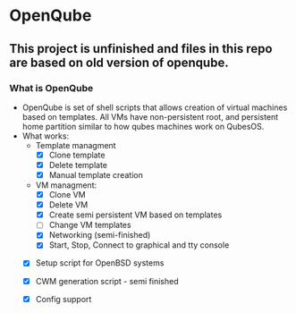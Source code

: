 # OpenQube

## This project is unfinished and files in this repo are based on old version of openqube.

### What is OpenQube
* OpenQube is set of shell scripts that allows creation of virtual machines based on templates. All VMs have non-persistent root, and persistent home partition similar to how qubes machines work on QubesOS.
* What works:
	* Template managment
		* [x] Clone template
		* [x] Delete template
		* [x] Manual template creation
	* VM managment:
		* [x] Clone VM
		* [x] Delete VM
		* [x] Create semi persistent VM based on templates
		* [ ] Change VM templates
		* [x] Networking (semi-finished)
		* [x] Start, Stop, Connect to graphical and tty console
	* [x] Setup script for OpenBSD systems
	* [x] CWM generation script - semi finished
	* [x] Config support
	
